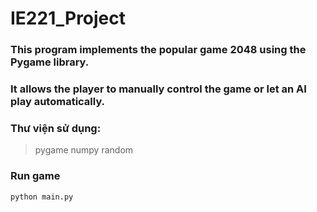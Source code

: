 # IE221_Project

### This program implements the popular game 2048 using the Pygame library.

### It allows the player to manually control the game or let an AI play automatically.

### Thư viện sử dụng:

> pygame
> numpy
> random

### Run game

```
python main.py
```
